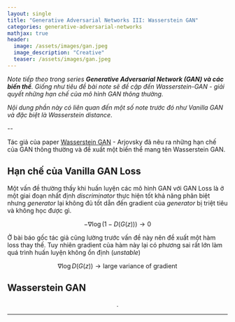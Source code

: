 ```yaml
---
layout: single
title: "Generative Adversarial Networks III: Wasserstein GAN"
categories: generative-adversarial-networks
mathjax: true
header:
  image: /assets/images/gan.jpeg
  image_description: "Creative"
  teaser: /assets/images/gan.jpeg
---
```


*Note tiếp theo trong series **Generative Adversarial Network (GAN) và các biến thể**. Giống như tiêu đề 
bài note sẽ đề cập đến Wasserstein-GAN - giải quyết những hạn chế của mô hình GAN thông thường.*

*Nội dung phần này có liên quan đến một số note trước đó như Vanilla GAN và đặc biệt là Wasserstein distance*.

--

Tác giả của paper [Wasserstein GAN](https://arxiv.org/abs/1701.07875) - Arjovsky đã nêu ra những hạn chế của GAN thông 
thường và đề xuất một biến thể mang tên Wasserstein GAN.

## Hạn chế của Vanilla GAN Loss

Một vấn đề thường thấy khi huấn luyện các mô hình GAN với GAN Loss là ở một giai đoạn nhất định *discriminator* thực 
hiện tốt khả năng phân biệt nhưng *generator* lại không đủ tốt dẫn đến gradient của *generator* bị triệt tiêu và không 
học được gì.

$$ -\nabla_{}\log (1-D(G(z))) \to 0 $$

Ở bài báo gốc tác giả cũng lường trước vấn đề này nên đề xuất một hàm loss thay thế. Tuy nhiên gradient của hàm này lại 
có phương sai rất lớn làm quá trình huấn luyện không ổn định (*unstable*)

$$ \nabla_{}\log D(G(z)) \to \text{large variance of gradient} $$ 


## Wasserstein GAN


<div align="center">.</div> 

---
